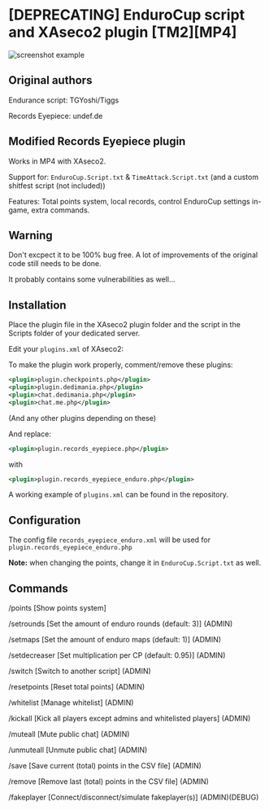 # [DEPRECATING] EnduroCup script and XAseco2 plugin [TM2][MP4]

![screenshot example](https://drive.google.com/uc?export=view&id=1iemqrSLBSlt_0stk6Fe0ifcz3ybUNOOX)

## Original authors

Endurance script: TGYoshi/Tiggs

Records Eyepiece: undef.de

## Modified Records Eyepiece plugin

Works in MP4 with XAseco2.

Support for: `EnduroCup.Script.txt` & `TimeAttack.Script.txt` (and a custom shitfest script (not included))

Features: Total points system, local records, control EnduroCup settings in-game, extra commands.

## Warning

Don't excpect it to be 100% bug free. A lot of improvements of the original code still needs to be done.

It probably contains some vulnerabilities as well...

## Installation

Place the plugin file in the XAseco2 plugin folder and the script in the Scripts folder of your dedicated server.

Edit your `plugins.xml` of XAseco2:

To make the plugin work properly, comment/remove these plugins:

```xml
<plugin>plugin.checkpoints.php</plugin>
<plugin>plugin.dedimania.php</plugin>
<plugin>chat.dedimania.php</plugin>
<plugin>chat.me.php</plugin>
```

(And any other plugins depending on these)

And replace:

```xml
<plugin>plugin.records_eyepiece.php</plugin>
```

with

```xml
<plugin>plugin.records_eyepiece_enduro.php</plugin>
```

A working example of `plugins.xml` can be found in the repository.

## Configuration

The config file `records_eyepiece_enduro.xml` will be used for `plugin.records_eyepiece_enduro.php`

**Note:** when changing the points, change it in `EnduroCup.Script.txt` as well.

## Commands

/points [Show points system]

/setrounds [Set the amount of enduro rounds (default: 3)] (ADMIN)

/setmaps [Set the amount of enduro maps (default: 1)] (ADMIN)

/setdecreaser [Set multiplication per CP (default: 0.95)] (ADMIN)

/switch [Switch to another script] (ADMIN)

/resetpoints [Reset total points] (ADMIN)

/whitelist [Manage whitelist] (ADMIN)

/kickall [Kick all players except admins and whitelisted players] (ADMIN)

/muteall [Mute public chat] (ADMIN)

/unmuteall [Unmute public chat] (ADMIN)

/save [Save current (total) points in the CSV file] (ADMIN)

/remove [Remove last (total) points in the CSV file] (ADMIN)

/fakeplayer [Connect/disconnect/simulate fakeplayer(s)] (ADMIN)(DEBUG)
